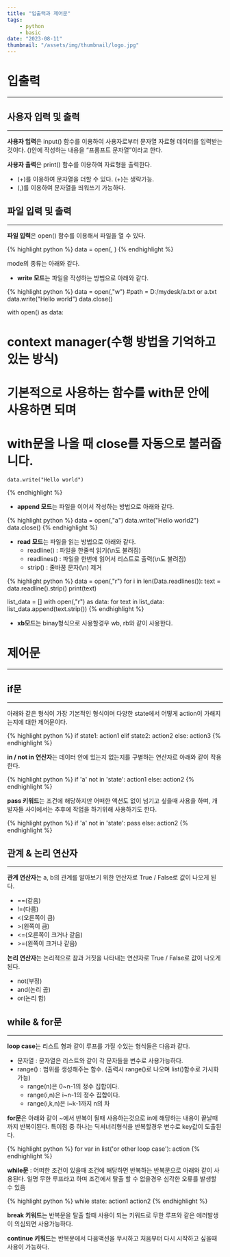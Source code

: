 ```yaml
---
title: "입출력과 제어문"
tags:
    - python
    - basic
date: "2023-08-11"
thumbnail: "/assets/img/thumbnail/logo.jpg"
---
```


# **입출력**
---
## **사용자 입력 및 출력**
---
**사용자 입력**은 input() 함수를 이용하여 사용자로부터 문자열 자료형 데이터를 입력받는것이다. ()안에 작성하는 내용을 “프롬프트 문자열”이라고 한다.

**사용자 출력**은 print() 함수를 이용하여 자료형을 출력한다.

* (+)를 이용하여 문자열을 더할 수 있다. (+)는 생략가능.
* (,)를 이용하여 문자열을 띄워쓰기 가능하다.

## **파일 입력 및 출력**
---
**파일 입력**은 open() 함수를 이용해서 파일을 열 수 있다.

{% highlight python %}
  data = open(<path>, <mode>)
{% endhighlight %}

mode의 종류는 아래와 같다.

* **write 모드**는 파일을 작성하는 방법으로 아래와 같다.

{% highlight python %}
  data = open(<path>,"w") #path = D:/mydesk/a.txt or a.txt
  data.write("Hello world")
  data.close()

  with open(<path>) as data:
  # context manager(수행 방법을 기억하고 있는 방식) 
  # 기본적으로 사용하는 함수를  with문 안에 사용하면 되며
  # with문을 나올 때 close를 자동으로 불러줍니다.
    data.write("Hello world")
{% endhighlight %}

* **append 모드**는 파일을 이어서 작성하는 방법으로 아래와 같다.

{% highlight python %}
  data = open(<path>,"a")
  data.write("Hello world2")
  data.close()
{% endhighlight %}

* **read 모드**는 파일을 읽는 방법으로 아래와 같다.  
	* readline() : 파일을 한줄씩 읽기(\n도 불려짐)
	* readlines() : 파일을 한번에 읽어서 리스트로 출력(\n도 불려짐)
	* strip() : 줄바꿈 문자(\n) 제거

{% highlight python %}
  data = open(<path>,"r")
  for i in len(Data.readlines()):
    text = data.readline().strip()
    print(text)

  list_data = []
  with open(<path>,"r") as data:
    for text in list_data:
      list_data.append(text.strip())
{% endhighlight %}

* **xb모드**는 binay형식으로 사용할경우 wb, rb와 같이 사용한다.

# **제어문**
---
## **if문**
---
아래와 같은 형식이 가장 기본적인 형식이며 다양한 state에서 어떻게 action이 가해지는지에 대한 제어문이다.

{% highlight python %}
  if state1:
    action1
  elif state2:
    action2
  else:
    action3
{% endhighlight %}

**in / not in 연산자**는 데이터 안에 있는지 없는지를 구별하는 연산자로 아래와 같이 작용한다.

{% highlight python %}
  if 'a' not in 'state':
    action1
  else:
    action2
{% endhighlight %}

**pass 키워드**는 조건에 해당하지만 어떠한 액션도 없이 넘기고 싶을때 사용을 하며, 개발자들 사이에서는 추후에 작업을 하기위해 사용하기도 한다.

{% highlight python %}
  if 'a' not in 'state':
    pass
  else:
    action2
{% endhighlight %} 

## **관계 & 논리 연산자**
---
**관계 연산자**는 a, b의 관계를 알아보기 위한 연산자로 True / False로 값이 나오게 된다.
* ==(같음)
* !=(다름)
* <(오른쪽이 큼)
* \>(왼쪽이 큼)
* <=(오른쪽이 크거나 같음)
* \>=(왼쪽이 크거나 같음)

**논리 연산자**는 논리적으로 참과 거짓을 나타내는 연산자로 True / False로 값이 나오게 된다.

* not(부정)
* and(논리 곱)
* or(논리 합)

## **while & for문**
---
**loop case**는 리스트 형과 같이 루프를 가질 수있는 형식들은 다음과 같다.

* 문자열 : 문자열은 리스트와 같이 각 문자들을 변수로 사용가능하다.
* range() : 범위를 생성해주는 함수. (출력시 range()로 나오며 list()함수로 가시화 가능)
    * range(n)은 0~n-1의 정수 집합이다.
    * range(i,n)은 i~n-1의 정수 집합이다.
    * range(i,k,n)은 i~k-1까지 n의 차

**for문**은 아래와 같이 ~에서 반복이 될때 사용하는것으로 in에 해당하는 내용이 끝날때 까지 반복이된다. 특이점 중 하나는 딕셔너리형식을 반복할경우 변수로 key값이 도출된다.

{% highlight python %}
  for var in list('or other loop case'):
    action
{% endhighlight %}


**while문** : 어떠한 조건이 있을때 조건에 해당하면 반복하는 반복문으로 아래와 같이 사용된다. 일명 무한 루프라고 하며 조건에서 탈출 할 수 없을경우 심각한 오류를 발생할 수 있음

{% highlight python %}
  while state:
    action1
    action2
{% endhighlight %}

**break 키워드**는 반복문을 탈출 할때 사용이 되는 키워드로 무한 루프와 같은 에러발생이 의심되면 사용가능하다.

**continue 키워드**는 반복문에서 다음액션을 무시하고 처음부터 다시 시작하고 싶을때 사용이 가능하다. 
